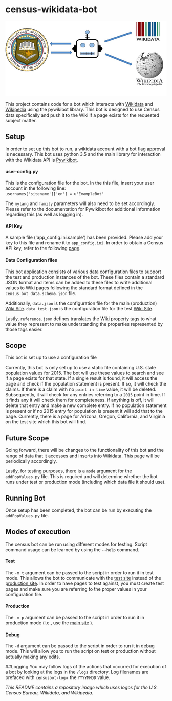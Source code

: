 # census-wikidata-bot

![Census-bot-logo](https://raw.githubusercontent.com/CommerceDataService/census-wikidata-bot/master/images/census_wiki_bot.jpg)

This project contains code for a bot which interacts with [Wikidata](https://www.wikidata.org/wiki/Wikidata:Main_Page) and [Wikipedia](https://en.wikipedia.org/wiki/Main_Page) using the pywikibot library.  This bot is designed to use Census data specifically and push it to the Wiki if a page exists for the requested subject matter.

## Setup
In order to set up this bot to run, a wikidata account with a bot flag approval is necessary.  This bot uses python 3.5 and the main library for interaction with the Wikidata API is [Pywikibot](https://www.mediawiki.org/wiki/Manual:Pywikibot).

#### user-config.py
This is the configuration file for the bot.  In the this file, insert your user account in the following line:<br>
`usernames['sitename']['en'] = u'ExampleBot'`

The `mylang` and `family` parameters will also need to be set accordingly.  Please refer to the documentation for Pywikibot for additional information regarding this (as well as logging in).

#### API Key
A sample file ('app_config.ini.sample') has been provided.  Please add your key to this file and rename it to `app_config.ini`.  In order to obtain a Census API key, refer to the following [page](http://api.census.gov/data/key_signup.html).

#### Data Configuration files
This bot application consists of various data configuration files to support the test and production instances of the bot.  These files contain a standard JSON format and items can be added to these files to write additional values to Wiki pages following the standard format defined in the `census_bot_data.schema.json` file.

Additionally, `data.json` is the configuration file for the main (production) [Wiki Site](https://www.wikidata.org/).  `data_test.json` is the configuration file for the test [Wiki Site](test.wikidata.org).

Lastly, `reference.json` defines translates the Wiki property tags to what value they represent to make understanding the properties represented by those tags easier.

## Scope
This bot is set up to use a configuration file

Currently, this bot is only set up to use a static file containing U.S. state population values for 2015.  The bot will use these values to search and see if a page exists for that state.  If a single result is found, it will access the page and check if the population statement is present.  If so, it will check the claims.  If there is a claim with no `point in time` value, it will be deleted.  Subsequently, it will check for any entries referring to a `2015` point in time.  If it finds any it will check them for completeness.  if anything is off, it will delete that entry and make a new complete entry.  If no population statement is present or if no 2015 entry for population is present it will add that to the page.  Currently, there is a page for Arizona, Oregon, California, and Virginia on the test site which this bot will find.

## Future Scope
Going forward, there will be changes to the functionality of this bot and the range of data that it accesses and inserts into Wikidata.  This page will be periodically accordingly.




Lastly, for testing purposes, there is a `mode` argument for the `addPopValues.py` file.  This is required and will determine whether the bot runs under test or production mode (including which data file it should use).

## Running Bot
Once setup has been completed, the bot can be run by executing the `addPopValues.py` file.

## Modes of execution
The census bot can be run using different modes for testing.  Script command usage can be learned by using the `--help` command.

#### Test
The `-m t` argument can be passed to the script in order to run it in test mode.  This allows the bot to communicate with the [test site](test.wikidata.org) instead of the [production site](https://www.wikidata.org/).  In order to have pages to test against, you must create test pages and make sure you are referring to the proper values in your configuration file.

#### Production
The `-m p` argument can be passed to the script in order to run it in production mode (i.e., use the [main site](https://www.wikidata.org) ).

#### Debug
The `-d` argument can be passed to the script in order to run it in debug mode.  This will allow you to run the script on test or production without actually making any edits.

##Logging
You may follow logs of the actions that occurred for execution of a bot by looking at the logs in the `/logs` directory.  Log filenames are prefaced with `censusbot-log`+ the `YYYYMMDD` value.







*This README contains a repository image which uses logos for the U.S. Census Bureau, Wikidata, and Wikipedia.*
